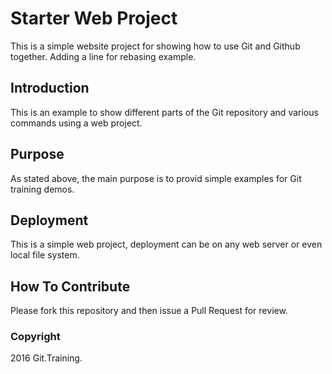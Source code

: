 # Starter Web Project

This is a simple website project for showing how to use Git and Github together. Adding a line for rebasing example.

## Introduction

This is an example to show different parts of the Git repository and various commands using a web project.

## Purpose

As stated above, the main purpose is to provid simple examples for Git training demos.

## Deployment

This is a simple web project, deployment can be on any web server or even local file system.

## How To Contribute

Please fork this repository and then issue a Pull Request for review.

### Copyright

2016 Git.Training.
